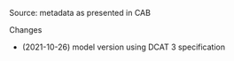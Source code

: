Source: metadata as presented in CAB

Changes

- (2021-10-26) model version using DCAT 3 specification